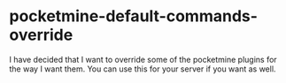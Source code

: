 # pocketmine-default-commands-override
I have decided that I want to override some of the pocketmine plugins for the way I want them. You can use this for your server if you want as well.
